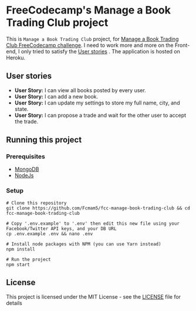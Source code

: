 # FreeCodecamp's Manage a Book Trading Club project

This is `Manage a Book Trading Club` project, for [Manage a Book Trading Club FreeCodecamp challenge](https://www.freecodecamp.org/challenges/manage-a-book-trading-club). I need to work more and more on the Front-end, I only tried to satisfy the [User stories](#user-stories) . The application is hosted on Heroku.



## User stories
* **User Story:** I can view all books posted by every user.
* **User Story:** I can add a new book.
* **User Story:** I can update my settings to store my full name, city, and state.
* **User Story:** I can propose a trade and wait for the other user to accept the trade.

## Running this project

### Prerequisites
* [MongoDB](https://docs.mongodb.com/manual/installation/)
* [NodeJs](http://nodejs.org/download/)

### Setup

```shell
# Clone this repository
git clone https://github.com/Fcmam5/fcc-manage-book-trading-club && cd fcc-manage-book-trading-club

# Copy '.env.example' to '.env' then edit this new file using your Facebook/Twitter API keys, and your DB URL
cp .env.example .env && nano .env

# Install node packages with NPM (you can use Yarn instead)
npm install

# Run the project
npm start
```


## License
This project is licensed under the MIT License - see the [LICENSE](./LICENSE) file for details
